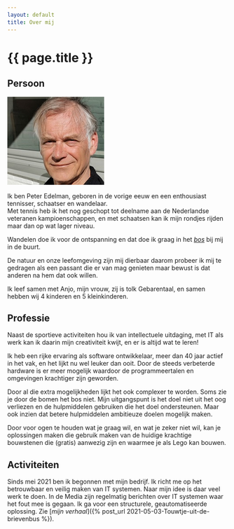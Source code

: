 ```yaml
---
layout: default
title: Over mij
---
```

# {{ page.title }}

## Persoon
  ![](/profiel-peter2.jpg)

  Ik ben Peter Edelman, geboren in de vorige eeuw en een enthousiast tennisser, schaatser en wandelaar.  
  Met tennis heb ik het nog geschopt tot deelname aan de Nederlandse veteranen kampioenschappen, en met schaatsen kan ik mijn rondjes rijden maar dan op wat lager niveau.  

  Wandelen doe ik voor de ontspanning en dat doe ik graag in het [_bos_](https://www.natuurmonumenten.nl/natuurgebieden/spanderswoud) bij mij in de buurt.  

  De natuur en onze leefomgeving zijn mij dierbaar daarom probeer ik mij te gedragen als een passant die er van mag genieten maar bewust is dat anderen na hem dat ook willen. 

  Ik leef samen met Anjo, mijn vrouw, zij is tolk Gebarentaal, en samen hebben wij 4 kinderen en 5 kleinkinderen.

## Professie

  Naast de sportieve activiteiten hou ik van intellectuele uitdaging, met IT als werk kan ik daarin mijn creativiteit kwijt, en er is altijd wat te leren!

  Ik heb een rijke ervaring als software ontwikkelaar, meer dan 40 jaar actief in het vak, en het lijkt nu wel leuker dan ooit. Door de steeds verbeterde hardware is er meer mogelijk waardoor de programmeertalen en omgevingen krachtiger zijn geworden.  

  Door al die extra mogelijkheden lijkt het ook complexer te worden. Soms zie je door de bomen het bos niet. Mijn uitgangspunt is het doel niet uit het oog verliezen en de hulpmiddelen gebruiken die het doel ondersteunen. Maar ook inzien dat betere hulpmiddelen ambitieuze doelen mogelijk maken. 

  Door voor ogen te houden wat je graag wil, en wat je zeker niet wil, kan je oplossingen maken die gebruik maken van de huidige krachtige bouwstenen die (gratis) aanwezig zijn en waarmee je als Lego kan bouwen. 

## Activiteiten

  Sinds mei 2021 ben ik begonnen met mijn bedrijf. Ik richt me op het betrouwbaar en veilig maken van IT systemen. Naar mijn idee is daar veel werk te doen. In de Media zijn regelmatig berichten over IT systemen waar het fout mee is gegaan. Ik ga voor een structurele, geautomatiseerde oplossing. Zie [_mijn verhaal_]({% post_url 2021-05-03-Touwtje-uit-de-brievenbus %}).
  

  

